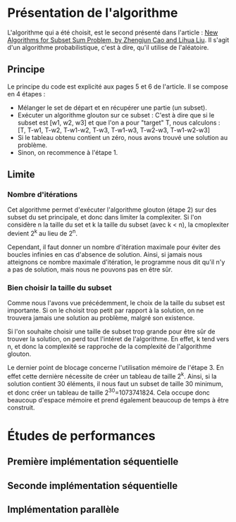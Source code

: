 # Présentation de l'algorithme
L'algorithme qui a été choisit, est le second présenté dans l'article : [New Algorithms for Subset Sum Problem, by Zhengjun Cao and Lihua Liu](https://arxiv.org/pdf/1807.02611.pdf).
Il s'agit d'un algorithme probabilistique, c'est à dire, qu'il utilise de l'aléatoire.
## Principe
Le principe du code est explicité aux pages 5 et 6 de l'article. Il se compose en 4 étapes :
- Mélanger le set de départ et en récupérer une partie (un subset).
- Exécuter un algorithme glouton sur ce subset : C'est à dire que si le subset est [w1, w2, w3] et que l'on a pour "target" T, nous calculons : [T, T-w1, T-w2, T-w1-w2, T-w3, T-w1-w3, T-w2-w3, T-w1-w2-w3]
- Si le tableau obtenu contient un zéro, nous avons trouvé une solution au problème.
- Sinon, on recommence à l'étape 1.

## Limite
### Nombre d'itérations
Cet algorithme permet d'exécuter l'algorithme glouton (étape 2) sur des subset du set principale, et donc dans limiter la complexiter. Si l'on considère n la taille du set et k la taille du subset (avec k < n), la cmoplexiter devient 2<sup>k</sup> au lieu de 2<sup>n</sup>.

Cependant, il faut donner un nombre d'itération maximale pour éviter des boucles infinies en cas d'absence de solution. Ainsi, si jamais nous atteignons ce nombre maximale d'itération, le programme nous dit qu'il n'y a pas de solution, mais nous ne pouvons pas en être sûr.

### Bien choisir la taille du subset
Comme nous l'avons vue précédemment, le choix de la taille du subset est importante. Si on le choisit trop petit par rapport à la solution, on ne trouvera jamais une solution au problème, malgré son existence.

Si l'on souhaite choisir une taille de subset trop grande pour être sûr de trouver la solution, on perd tout l'intéret de l'algorithme. En effet, k tend vers n, et donc la complexité se rapproche de la complexité de l'algorithme glouton.

Le dernier point de blocage concerne l'utilisation mémoire de l'étape 3. En effet cette dernière nécessite de créer un tableau de taille 2<sup>k</sup>. Ainsi, si la solution contient 30 éléments, il nous faut un subset de taille 30 minimum, et donc créer un tableau de taille 2<sup>30</sup>=1073741824. Cela occupe donc beaucoup d'espace mémoire et prend également beaucoup de temps à être construit.


# Études de performances
## Première implémentation séquentielle

## Seconde implémentation séquentielle

## Implémentation parallèle